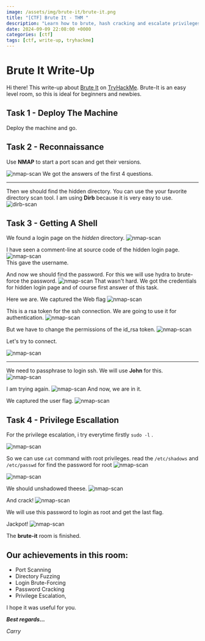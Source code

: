 ```yaml
---
image: /assets/img/brute-it/brute-it.png
title: "[CTF] Brute It - THM "
description: "Learn how to brute, hash cracking and escalate privileges in this box!"
date: 2024-09-09 22:08:00 +0000
categories: [ctf]
tags: [ctf, write-up, tryhackme]
---
```


# Brute It Write-Up
Hi there! This write-up about [Brute It](https://tryhackme.com/r/room/bruteit)  on [TryHackMe](https://tryhackme.com/). Brute-It is an easy level room, so this is ideal for beginners and newbies.

## Task 1 - Deploy The Machine
Deploy the machine and go.

## Task 2 - Reconnaissance
Use **NMAP** to start a port scan and get their versions.


![nmap-scan](assets/img/brute-it/brute-it-nmap.png)
 We got the answers of the first 4 questions. 

---

Then we should find the hidden directory. You can use the your favorite directory scan tool. I am using **Dirb** because it is very easy to use.
![dirb-scan](assets/img/brute-it/brute-it-dirb.png)

## Task 3 - Getting A Shell
We found a login page on the *hidden* directory.
![nmap-scan](assets/img/brute-it/brute-it-hidden.png)

I have seen a comment-line at source code of the hidden login page.
![nmap-scan](assets/img/brute-it/brute-it-commentline.png)  
This gave the username.

And now we should find the password. For this we will use hydra to brute-force the password.
![nmap-scan](assets/img/brute-it/brute-it-hydra.png)
That wasn't hard. We got the credentials for hidden login page and of course first answer of this task.

Here we are. We captured the Web flag
![nmap-scan](assets/img/brute-it/brute-it-webflag.png)

This is a rsa token for the ssh connection. We are going to use it for authentication.
![nmap-scan](assets/img/brute-it/brute-it-id_rsa.png)

But we have to change the permissions of the id_rsa token.
![nmap-scan](assets/img/brute-it/brute-it-chmod.png)

Let's try to connect.

![nmap-scan](assets/img/brute-it/brute-it-sshtry.png)

---

We need to passphrase to login ssh.
We will use **John** for this.
![nmap-scan](assets/img/brute-it/brute-it-passaphrase.png)

I am trying again.
![nmap-scan](assets/img/brute-it/brute-it-ssh.png)
And now, we are in it.

We captured the user flag.
![nmap-scan](assets/img/brute-it/brute-it-userflag.png)

## Task 4 - Privilege Escallation

For the privilege escalation, i try everytime firstly `sudo -l` .

![nmap-scan](assets/img/brute-it/brute-it-privesc.png)

So we can use `cat` command with root privileges.
read the `/etc/shadows` and `/etc/passwd` for find the password for root
![nmap-scan](assets/img/brute-it/brute-it-shadow.png)

![nmap-scan](assets/img/brute-it/brute-it-passwd.png)

We should unshadowed theese.
![nmap-scan](assets/img/brute-it/brute-it-unshadow.png)

And crack!
![nmap-scan](assets/img/brute-it/brute-it-root.png)

We will use this password to login as root and get the last flag.

Jackpot!
![nmap-scan](assets/img/brute-it/brute-it-rootflag.png)

The **brute-it** room is finished.

## Our achievements in this room:
+ Port Scanning
+ Directory Fuzzing
+ Login Brute-Forcing
+ Password Cracking
+ Privilege Escalation,

I hope it was useful for you.

***Best regards...***

*Carry*



